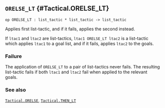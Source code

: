 ## `ORELSE_LT` {#Tactical.ORELSE_LT}


```
op ORELSE_LT : list_tactic * list_tactic -> list_tactic
```



Applies first list-tactic, and if it fails, applies the second instead.


If `ltac1` and `ltac2` are list-tactics, `ltac1 ORELSE_LT ltac2`
is a list-tactic which applies `ltac1` to a goal list, and if it fails,
applies `ltac2` to the goals.

### Failure

The application of `ORELSE_LT` to a pair of list-tactics never fails.
The resulting list-tactic fails if both `ltac1` and `ltac2` fail
when applied to the relevant goals.

### See also

[`Tactical.ORELSE`](#Tactical.ORELSE), [`Tactical.THEN_LT`](#Tactical.THEN_LT)

